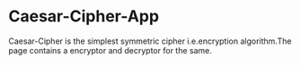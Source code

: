 # Caesar-Cipher-App
Caesar-Cipher is the simplest symmetric cipher i.e.encryption algorithm.The page contains a encryptor and decryptor for the same.

